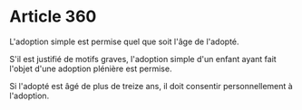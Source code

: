 # Article 360

L'adoption simple est permise quel que soit l'âge de l'adopté.

S'il est justifié de motifs graves, l'adoption simple d'un enfant ayant fait l'objet d'une adoption plénière est permise.

Si l'adopté est âgé de plus de treize ans, il doit consentir personnellement à l'adoption.
